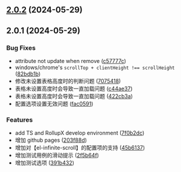 ## [2.0.2](https://github.com/yujinpan/el-table-infinite-scroll/compare/v2.0.1...v2.0.2) (2024-05-29)

## 2.0.1 (2024-05-29)

### Bug Fixes

- attribute not update when remove ([c57777c](https://github.com/yujinpan/el-table-infinite-scroll/commit/c57777c3485bbbd96760db9049ab215e4a9e3419))
- windows/chrome's `scrollTop + clientHeight !== scrollHeight` ([82bdb1b](https://github.com/yujinpan/el-table-infinite-scroll/commit/82bdb1b1b9ee9cbf20e8944f81bd0176ccab6522))
- 修改未设置表格高度时的判断问题 ([7075418](https://github.com/yujinpan/el-table-infinite-scroll/commit/70754180dc4ab3883948c0c6d4ba76203416654c))
- 表格未设置高度时会导致一直加载问题 ([c44ae37](https://github.com/yujinpan/el-table-infinite-scroll/commit/c44ae3714b70605826b40dbdcc9f173fc3f80d56))
- 表格未设置高度时会导致一直加载问题 ([422cb3a](https://github.com/yujinpan/el-table-infinite-scroll/commit/422cb3a3727576dee10863e5db7ec0d2ee563fa0))
- 配置选项设置无效问题 ([fac0591](https://github.com/yujinpan/el-table-infinite-scroll/commit/fac05911c6676a8e918d93199f721c5eb4c054f3))

### Features

- add TS and RollupX develop environment ([7f0b2dc](https://github.com/yujinpan/el-table-infinite-scroll/commit/7f0b2dcdcd474096092a76349d6af2f3f534a8a9))
- 增加 github pages ([203f88d](https://github.com/yujinpan/el-table-infinite-scroll/commit/203f88dc79f9e8a345d049ec8ae63ad0189b2e33))
- 增加对【el-infinite-scroll】的配置项的支持 ([45b6137](https://github.com/yujinpan/el-table-infinite-scroll/commit/45b61375253a295d9380d5a9a7c27d509c00a35d))
- 增加测试用例的滑动提示 ([2f5b64f](https://github.com/yujinpan/el-table-infinite-scroll/commit/2f5b64fd107cf4b0dbc2a01dd700c65ada513b71))
- 增加测试选项 ([391b432](https://github.com/yujinpan/el-table-infinite-scroll/commit/391b43251fe0b11de5212025a9d7fe786b844513))
